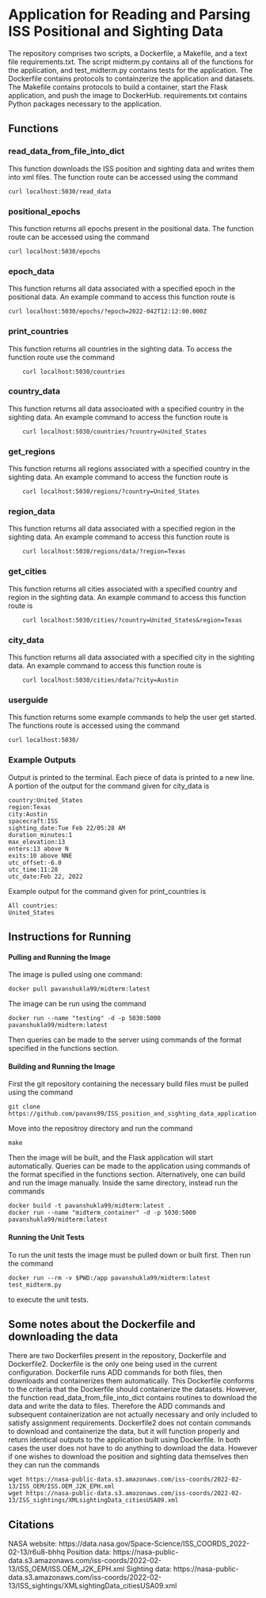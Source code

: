 <h1>Application for Reading and Parsing ISS Positional and Sighting Data</h1>
The repository comprises two scripts, a Dockerfile, a Makefile, and a text file requirements.txt. The script midterm.py contains all of the functions for the application, and test_midterm.py contains tests for the application. The Dockerfile contains protocols to containzerize the application and datasets. The Makefile contains protocols to build a container, start the Flask application, and push the image to DockerHub. requirements.txt contains Python packages necessary to the application. 
<h2>Functions</h2>
<h3>read_data_from_file_into_dict</h3>
This function downloads the ISS position and sighting data and writes them into xml files. The function route can be accessed using the command

	curl localhost:5030/read_data

<h3>positional_epochs</h3>
This function returns all epochs present in the positional data. The function route can be accessed using the command

	curl localhost:5030/epochs

<h3>epoch_data</h3>
This function returns all data associated with a specified epoch in the positional data. An example command to access this function route is

	curl localhost:5030/epochs/?epoch=2022-042T12:12:00.000Z

<h3>print_countries</h3>
This function returns all countries in the sighting data. To access the function route use the command

        curl localhost:5030/countries

<h3>country_data</h3>
This function returns all data associoated with a specified country in the sighting data. An example command to access the function route is

        curl localhost:5030/countries/?country=United_States

<h3>get_regions</h3>
This function returns all regions associated with a specified country in the sighting data. An example command to access the function route is

        curl localhost:5030/regions/?country=United_States

<h3>region_data</h3>
This function returns all data associated with a specified region in the sighting data. An example command to access this function route is

        curl localhost:5030/regions/data/?region=Texas

<h3>get_cities</h3>
This function returns all cities associated with a specified country and region in the sighting data. An example command to access this function route is

        curl localhost:5030/cities/?country=United_States&region=Texas

<h3>city_data</h3>
This function returns all data associated with a specified city in the sighting data. An example command to access this function route is

        curl localhost:5030/cities/data/?city=Austin

<h3>userguide</h3>
This function returns some example commands to help the user get started. The functions route is accessed using the command

	curl localhost:5030/

<h3>Example Outputs</h3>
Output is printed to the terminal. Each piece of data is printed to a new line. A portion of the output for the command given for city_data is

	country:United_States
	region:Texas
	city:Austin
	spacecraft:ISS
	sighting_date:Tue Feb 22/05:28 AM
	duration_minutes:1
	max_elevation:13
	enters:13 above N
	exits:10 above NNE
	utc_offset:-6.0
	utc_time:11:28
	utc_date:Feb 22, 2022

Example output for the command given for print_countries is

	All countries:
	United_States


<h2>Instructions for Running</h2>
<h4>Pulling and Running the Image</h4>
The image is pulled using one command:

	docker pull pavanshukla99/midterm:latest 

The image can be run using the command

	docker run --name "testing" -d -p 5030:5000 pavanshukla99/midterm:latest

Then queries can be made to the server using commands of the format specified in the functions section.  

<h4>Building and Running the Image</h4>
First the git repository containing the necessary build files must be pulled using the command

	git clone https://github.com/pavans99/ISS_position_and_sighting_data_application.git

Move into the repositroy directory and run the command

	make

Then the image will be built, and the Flask application will start automatically. Queries can be made to the application using commands of the format specified in the functions section.
Alternatively, one can build and run the image manually. Inside the same directory, instead run the commands

	docker build -t pavanshukla99/midterm:latest .
	docker run --name "midterm_container" -d -p 5030:5000 pavanshukla99/midterm:latest

<h4>Running the Unit Tests</h4>
To run the unit tests the image must be pulled down or built first. Then run the command 

	docker run --rm -v $PWD:/app pavanshukla99/midterm:latest test_midterm.py

to execute the unit tests.

<h2>Some notes about the Dockerfile and downloading the data</h2>
There are two Dockerfiles present in the repository, Dockerfile and Dockerfile2. Dockerfile is the only one being used in the current configuration. Dockerfile runs ADD commands for both files, then downloads and containerizes them automatically. This Dockerfile conforms to the criteria that the Dockerfile should containerize the datasets. However, the function read_data_from_file_into_dict contains routines to download the data and write the data to files. Therefore the ADD commands and subsequent containerization are not actually necessary and only included to satisfy assignment requirements. Dockerfile2 does not contain commands to download and containerize the data, but it will function properly and return identical outputs to the application built using Dockerfile. In both cases the user does not have to do anything to download the data. However if one wishes to download the position and sighting data themselves then they can run the commands

	wget https://nasa-public-data.s3.amazonaws.com/iss-coords/2022-02-13/ISS_OEM/ISS.OEM_J2K_EPH.xml
	wget https://nasa-public-data.s3.amazonaws.com/iss-coords/2022-02-13/ISS_sightings/XMLsightingData_citiesUSA09.xml

<h2>Citations</h2>
NASA website: https://data.nasa.gov/Space-Science/ISS_COORDS_2022-02-13/r6u8-bhhq
Position data: https://nasa-public-data.s3.amazonaws.com/iss-coords/2022-02-13/ISS_OEM/ISS.OEM_J2K_EPH.xml
Sighting data: https://nasa-public-data.s3.amazonaws.com/iss-coords/2022-02-13/ISS_sightings/XMLsightingData_citiesUSA09.xml
